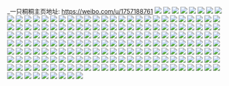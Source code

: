 _一只桐桐主页地址: https://weibo.com/u/1757188761 
![](https://wx4.sinaimg.cn/mw2000/68bc9299ly1h8tazpxqxfj21o02807wi.jpg) 
![](https://wx4.sinaimg.cn/mw2000/68bc9299ly1h8tazql4uxj20oo107gyh.jpg) 
![](https://wx4.sinaimg.cn/mw2000/68bc9299ly1h8tazr3pgnj20p10yq156.jpg) 
![](https://wx4.sinaimg.cn/mw2000/68bc9299ly1h8tazsd1xuj21o0280x6p.jpg) 
![](https://wx4.sinaimg.cn/mw2000/68bc9299ly1h8tazt1pjrj21mc25skjl.jpg) 
![](https://wx4.sinaimg.cn/mw2000/68bc9299ly1h8taztfgdwj20pc0z646k.jpg) 
![](https://wx4.sinaimg.cn/mw2000/68bc9299ly1h8tazvand7j22ag37knpg.jpg) 
![](https://wx4.sinaimg.cn/mw2000/68bc9299ly1h8tazwzvb6j229u37ku10.jpg) 
![](https://wx4.sinaimg.cn/mw2000/68bc9299ly1h8tazygompj22a837knpg.jpg) 
![](https://wx4.sinaimg.cn/mw2000/68bc9299ly1h8tb00anb0j22as37knpg.jpg) 
![](https://wx4.sinaimg.cn/mw2000/68bc9299ly1h8tb01zpy3j21o0280qv5.jpg) 
![](https://wx4.sinaimg.cn/mw2000/68bc9299ly1h8tb03e3rij21o02801ky.jpg) 
![](https://wx4.sinaimg.cn/mw2000/68bc9299ly1h8tb04ido9j21o0280e81.jpg) 
![](https://wx4.sinaimg.cn/mw2000/68bc9299ly1h8tb06711tj21o0280e81.jpg) 
![](https://wx4.sinaimg.cn/mw2000/68bc9299ly1h8tazog2lej21o0280e81.jpg) 
![](https://wx4.sinaimg.cn/mw2000/68bc9299ly1h8tb07ol7zj21o0280hdt.jpg) 
![](https://wx4.sinaimg.cn/mw2000/68bc9299ly1h8tb08qg43j21o0280hdt.jpg) 
![](https://wx4.sinaimg.cn/mw2000/68bc9299ly1h8tb09w117j21o0280e81.jpg) 
![](https://wx4.sinaimg.cn/mw2000/68bc9299ly1h8eetzex9dj21o0280hdt.jpg) 
![](https://wx4.sinaimg.cn/mw2000/68bc9299ly1h8eetxaxrfj21o0280hdt.jpg) 
![](https://wx4.sinaimg.cn/mw2000/68bc9299ly1h8eeyoa3xfj21o0280kjl.jpg) 
![](https://wx4.sinaimg.cn/mw2000/68bc9299ly1h8eeyqzohkj21o02807wi.jpg) 
![](https://wx4.sinaimg.cn/mw2000/68bc9299ly1h8ef1i9n2vj22c036ax6t.jpg) 
![](https://wx4.sinaimg.cn/mw2000/68bc9299ly1h8ef0gd513j21o02801ky.jpg) 
![](https://wx4.sinaimg.cn/mw2000/68bc9299ly1h8ef0i0zegj22c0366kjn.jpg) 
![](https://wx4.sinaimg.cn/mw2000/68bc9299ly1h8ef0of6q3j22c036unpf.jpg) 
![](https://wx4.sinaimg.cn/mw2000/68bc9299ly1h8avkvs4zaj21401hcao3.jpg) 
![](https://wx4.sinaimg.cn/mw2000/68bc9299ly1h8avkw0ukwj21401hc16w.jpg) 
![](https://wx4.sinaimg.cn/mw2000/68bc9299ly1h8avkts8eqj21401hcdxw.jpg) 
![](https://wx4.sinaimg.cn/mw2000/68bc9299ly1h8avkwaybrj21401hcqnw.jpg) 
![](https://wx4.sinaimg.cn/mw2000/68bc9299ly1h8avkwlo0pj20u01hcwqm.jpg) 
![](https://wx4.sinaimg.cn/mw2000/68bc9299ly1h8avkyj7uyj21mg25s4qp.jpg) 
![](https://wx4.sinaimg.cn/mw2000/68bc9299ly1h8avkz9vq1j21401hctqb.jpg) 
![](https://wx4.sinaimg.cn/mw2000/68bc9299ly1h8avl18hkkj21401hch9w.jpg) 
![](https://wx4.sinaimg.cn/mw2000/68bc9299ly1h8avl1k3fsj21401hcnl4.jpg) 
![](https://wx4.sinaimg.cn/mw2000/68bc9299ly1h8avl309luj20u00u8gr2.jpg) 
![](https://wx4.sinaimg.cn/mw2000/68bc9299ly1h7wopgznozj22c03661l3.jpg) 
![](https://wx4.sinaimg.cn/mw2000/68bc9299ly1h7woptwnfrj22c034uhdz.jpg) 
![](https://wx4.sinaimg.cn/mw2000/68bc9299ly1h7woq5xkgkj22c035qe87.jpg) 
![](https://wx4.sinaimg.cn/mw2000/68bc9299ly1h7woqjdq2oj22c0376npj.jpg) 
![](https://wx4.sinaimg.cn/mw2000/68bc9299ly1h7woqw4epfj22c036ahdz.jpg) 
![](https://wx4.sinaimg.cn/mw2000/68bc9299ly1h7worrkwflj22c0376qvc.jpg) 
![](https://wx4.sinaimg.cn/mw2000/68bc9299ly1h7wosjek8qj22c03661l4.jpg) 
![](https://wx4.sinaimg.cn/mw2000/68bc9299ly1h7wosqf4o3j21o0280npd.jpg) 
![](https://wx4.sinaimg.cn/mw2000/68bc9299ly1h7wosw351oj21o0280npd.jpg) 
![](https://wx4.sinaimg.cn/mw2000/68bc9299ly1h7wosz6v3dj21o0280kjl.jpg) 
![](https://wx4.sinaimg.cn/mw2000/68bc9299ly1h7wot26rj1j21o02aehdt.jpg) 
![](https://wx4.sinaimg.cn/mw2000/68bc9299ly1h7wot53sb9j21o028ehdt.jpg) 
![](https://wx4.sinaimg.cn/mw2000/68bc9299ly1h7wot5m1foj20u014043i.jpg) 
![](https://wx4.sinaimg.cn/mw2000/68bc9299ly1h7oqa93firj21y2340x6p.jpg) 
![](https://wx4.sinaimg.cn/mw2000/68bc9299ly1h7giy2p2gcj21y52ybk78.jpg) 
![](https://wx4.sinaimg.cn/mw2000/68bc9299ly1h7giy49azsj228x340hdu.jpg) 
![](https://wx4.sinaimg.cn/mw2000/68bc9299ly1h7giy5nbfqj229b340tmr.jpg) 
![](https://wx4.sinaimg.cn/mw2000/68bc9299ly1h7giy6h82xj228x340k47.jpg) 
![](https://wx4.sinaimg.cn/mw2000/68bc9299ly1h7giy7ng5pj22as3401kz.jpg) 
![](https://wx4.sinaimg.cn/mw2000/68bc9299ly1h7giy8odfdj229u2y3k1s.jpg) 
![](https://wx4.sinaimg.cn/mw2000/68bc9299ly1h7giy9dnhfj22832oddo7.jpg) 
![](https://wx4.sinaimg.cn/mw2000/68bc9299ly1h7giyaelkrj22bz2zpwph.jpg) 
![](https://wx4.sinaimg.cn/mw2000/68bc9299ly1h7giyb562wj228a2o3thb.jpg) 
![](https://wx4.sinaimg.cn/mw2000/68bc9299ly1h76ie0mpw8j21hc1z40xe.jpg) 
![](https://wx4.sinaimg.cn/mw2000/68bc9299ly1h76ie1h8sij22402tck1c.jpg) 
![](https://wx4.sinaimg.cn/mw2000/68bc9299ly1h76ie1remoj20u014049u.jpg) 
![](https://wx4.sinaimg.cn/mw2000/68bc9299ly1h76ie1zpobj20u00yr47g.jpg) 
![](https://wx4.sinaimg.cn/mw2000/68bc9299ly1h76ig5o4zoj20u01403zt.jpg) 
![](https://wx4.sinaimg.cn/mw2000/68bc9299ly1h76ig6hut1j22402tcn1w.jpg) 
![](https://wx4.sinaimg.cn/mw2000/68bc9299ly1h76ig7z8fmj22402tc4ql.jpg) 
![](https://wx4.sinaimg.cn/mw2000/68bc9299ly1h76ig9fmu8j22402tc7r8.jpg) 
![](https://wx4.sinaimg.cn/mw2000/68bc9299ly1h76igsfr2jj22tc240n6u.jpg) 
![](https://wx4.sinaimg.cn/mw2000/68bc9299ly1h76ih13f5aj22tc240hdt.jpg) 
![](https://wx4.sinaimg.cn/mw2000/68bc9299ly1h76ii55egcj22tc240do2.jpg) 
![](https://wx4.sinaimg.cn/mw2000/68bc9299ly1h76ileep71j22tc240u0z.jpg) 
![](https://wx4.sinaimg.cn/mw2000/68bc9299ly1h76ilfn85oj22402tcdye.jpg) 
![](https://wx4.sinaimg.cn/mw2000/68bc9299ly1h71l3jhirsj21rz2dc1kx.jpg) 
![](https://wx4.sinaimg.cn/mw2000/68bc9299ly1h71l3kbr5vj21qq2dc1kx.jpg) 
![](https://wx4.sinaimg.cn/mw2000/68bc9299ly1h71l3lsdjgj228x340kjm.jpg) 
![](https://wx4.sinaimg.cn/mw2000/68bc9299ly1h71l3mjgj5j224p2o4u0x.jpg) 
![](https://wx4.sinaimg.cn/mw2000/68bc9299ly1h71l3na3vrj223z2x0k0b.jpg) 
![](https://wx4.sinaimg.cn/mw2000/68bc9299ly1h71l3ocaecj22472yj7wi.jpg) 
![](https://wx4.sinaimg.cn/mw2000/68bc9299ly1h71l3pafxdj229i3404ar.jpg) 
![](https://wx4.sinaimg.cn/mw2000/68bc9299ly1h71l3qb2hej229b340kjm.jpg) 
![](https://wx4.sinaimg.cn/mw2000/68bc9299ly1h71l3rpgeaj22tc2404qp.jpg) 
![](https://wx4.sinaimg.cn/mw2000/68bc9299ly1h71l3sekaoj22402tcqv5.jpg) 
![](https://wx4.sinaimg.cn/mw2000/68bc9299ly1h71l3t7vjlj22tc2400yb.jpg) 
![](https://wx4.sinaimg.cn/mw2000/68bc9299ly1h71l3tmndnj20u0140wgq.jpg) 
![](https://wx4.sinaimg.cn/mw2000/68bc9299ly1h71l3u20mjj20u0140dho.jpg) 
![](https://wx4.sinaimg.cn/mw2000/68bc9299ly1h71l3uuj6uj22tc2404qq.jpg) 
![](https://wx4.sinaimg.cn/mw2000/68bc9299ly1h71l3vft5tj21400u0k4g.jpg) 
![](https://wx4.sinaimg.cn/mw2000/68bc9299ly1h71l3w54umj20u0140jsa.jpg) 
![](https://wx4.sinaimg.cn/mw2000/68bc9299ly1h71l3wgbo9j20u0140aex.jpg) 
![](https://wx4.sinaimg.cn/mw2000/68bc9299ly1h71l3xzevpj22402tc7wi.jpg) 
![](https://wx4.sinaimg.cn/mw2000/68bc9299gy1h6rxlhfu8jj20tr0vldkb.jpg) 
![](https://wx4.sinaimg.cn/mw2000/68bc9299gy1h6rxjnqjkuj223z2yfwv6.jpg) 
![](https://wx4.sinaimg.cn/mw2000/68bc9299gy1h6rxkedamcj223z2xynpe.jpg) 
![](https://wx4.sinaimg.cn/mw2000/68bc9299gy1h6rxkhtgcdj20zg1cntt9.jpg) 
![](https://wx4.sinaimg.cn/mw2000/68bc9299gy1h6rxkldejuj20zg1cjdmz.jpg) 
![](https://wx4.sinaimg.cn/mw2000/68bc9299gy1h6rxkoiqn9j20zg1dvasl.jpg) 
![](https://wx4.sinaimg.cn/mw2000/68bc9299gy1h6rxkqup29j20u0140tn3.jpg) 
![](https://wx4.sinaimg.cn/mw2000/68bc9299gy1h6rxkv01mqj20u01404c4.jpg) 
![](https://wx4.sinaimg.cn/mw2000/68bc9299gy1h6rxl525iuj22402tcb2a.jpg) 
![](https://wx4.sinaimg.cn/mw2000/68bc9299ly1h6ne0smzrlj20u013g0u1.jpg) 
![](https://wx4.sinaimg.cn/mw2000/68bc9299ly1h62431wot2j20j60srdho.jpg) 
![](https://wx4.sinaimg.cn/mw2000/68bc9299ly1h6240m25ajj20u0140h1f.jpg) 
![](https://wx4.sinaimg.cn/mw2000/68bc9299ly1h6240mnk1mj20u015cgnx.jpg) 
![](https://wx4.sinaimg.cn/mw2000/68bc9299ly1h624329484j20u0136157.jpg) 
![](https://wx4.sinaimg.cn/mw2000/68bc9299ly1h6240n7ms7j20u017gmzs.jpg) 
![](https://wx4.sinaimg.cn/mw2000/68bc9299ly1h62432o5cyj20u014wn9k.jpg) 
![](https://wx4.sinaimg.cn/mw2000/68bc9299ly1h62433oufqj22tc240x6p.jpg) 
![](https://wx4.sinaimg.cn/mw2000/68bc9299ly1h62434e441j20u0140whp.jpg) 
![](https://wx4.sinaimg.cn/mw2000/68bc9299ly1h62434uys2j20u0160acg.jpg) 
![](https://wx4.sinaimg.cn/mw2000/68bc9299ly1h62435cvkmj20u0140q5w.jpg) 
![](https://wx4.sinaimg.cn/mw2000/68bc9299ly1h624360po1j20u0140adp.jpg) 
![](https://wx4.sinaimg.cn/mw2000/68bc9299ly1h5vwxdys1mj20u0140woq.jpg) 
![](https://wx4.sinaimg.cn/mw2000/68bc9299ly1h5vwxec8b6j20rr12rq3t.jpg) 
![](https://wx4.sinaimg.cn/mw2000/68bc9299ly1h5vwxeuzpnj20u0140wph.jpg) 
![](https://wx4.sinaimg.cn/mw2000/68bc9299ly1h5vwxfd65ij20u01407eu.jpg) 
![](https://wx4.sinaimg.cn/mw2000/68bc9299ly1h5vwxfrpa6j20u0140akb.jpg) 
![](https://wx4.sinaimg.cn/mw2000/68bc9299ly1h5vwxg7mb5j20u0140wog.jpg) 
![](https://wx4.sinaimg.cn/mw2000/68bc9299ly1h5tuz10a20j20u0140tnb.jpg) 
![](https://wx4.sinaimg.cn/mw2000/68bc9299ly1h5tuz22nq8j20u0140qh9.jpg) 
![](https://wx4.sinaimg.cn/mw2000/68bc9299ly1h5lo644g5lj20u0140gzc.jpg) 
![](https://wx4.sinaimg.cn/mw2000/68bc9299ly1h5lo64rfq6j20u01407i0.jpg) 
![](https://wx4.sinaimg.cn/mw2000/68bc9299ly1h5lo65mkumj20u01407ht.jpg) 
![](https://wx4.sinaimg.cn/mw2000/68bc9299ly1h5lo66cym1j20u014016j.jpg) 
![](https://wx4.sinaimg.cn/mw2000/68bc9299ly1h5lo67jt2xj223z2wfqv5.jpg) 
![](https://wx4.sinaimg.cn/mw2000/68bc9299ly1h5lo68axbtj20u0140qat.jpg) 
![](https://wx4.sinaimg.cn/mw2000/68bc9299ly1h5lo68y3kyj20u0140ai0.jpg) 
![](https://wx4.sinaimg.cn/mw2000/68bc9299ly1h56pgxjrshj22402tc7wi.jpg) 
![](https://wx4.sinaimg.cn/mw2000/68bc9299ly1h56ph1outkj22402tc1ky.jpg) 
![](https://wx4.sinaimg.cn/mw2000/68bc9299ly1h56ph63k0nj22402tcx6p.jpg) 
![](https://wx4.sinaimg.cn/mw2000/68bc9299ly1h56ph9lkkgj223z2x8x6p.jpg) 
![](https://wx4.sinaimg.cn/mw2000/68bc9299ly1h56pheglc2j223z2vhx6p.jpg) 
![](https://wx4.sinaimg.cn/mw2000/68bc9299ly1h56phi9hc5j223z2wa4qq.jpg) 
![](https://wx4.sinaimg.cn/mw2000/68bc9299ly1h56phn1hulj22402tce82.jpg) 
![](https://wx4.sinaimg.cn/mw2000/68bc9299ly1h56phw0rohj223z2v04qq.jpg) 
![](https://wx4.sinaimg.cn/mw2000/68bc9299ly1h56pi5njajj223z2wn4qq.jpg) 
![](https://wx4.sinaimg.cn/mw2000/68bc9299ly1h56pi7p1mwj20u0140n9i.jpg) 
![](https://wx4.sinaimg.cn/mw2000/68bc9299ly1h56pilh95zj223z2vhb2a.jpg) 
![](https://wx4.sinaimg.cn/mw2000/68bc9299ly1h56pip55qgj20on1hch43.jpg) 
![](https://wx4.sinaimg.cn/mw2000/68bc9299ly1h56piygke0j22402tc4qq.jpg) 
![](https://wx4.sinaimg.cn/mw2000/68bc9299ly1h56pj3v1fnj22402tc1ky.jpg) 
![](https://wx4.sinaimg.cn/mw2000/68bc9299ly1h4u0etahm2j223z2wr4qq.jpg) 
![](https://wx4.sinaimg.cn/mw2000/68bc9299ly1h4u0ex8mkbj223z2wr1kz.jpg) 
![](https://wx4.sinaimg.cn/mw2000/68bc9299ly1h4u0f278x2j223z2vyu0y.jpg) 
![](https://wx4.sinaimg.cn/mw2000/68bc9299ly1h4u0f7ucg8j223z2wa4qr.jpg) 
![](https://wx4.sinaimg.cn/mw2000/68bc9299ly1h4u0fb93z9j223z2xlx6q.jpg) 
![](https://wx4.sinaimg.cn/mw2000/68bc9299ly1h4u0fdv00sj223z2xh4qq.jpg) 
![](https://wx4.sinaimg.cn/mw2000/68bc9299ly1h4u0ffxuunj223z2rpu0x.jpg) 
![](https://wx4.sinaimg.cn/mw2000/68bc9299ly1h4u0fj3gglj223z2wr1ky.jpg) 
![](https://wx4.sinaimg.cn/mw2000/68bc9299ly1h4u0fqwzgcj223v2sqnpe.jpg) 
![](https://wx4.sinaimg.cn/mw2000/68bc9299ly1h4lyq19x3jj20u01407fm.jpg) 
![](https://wx4.sinaimg.cn/mw2000/68bc9299ly1h4lyq1v2xkj20u014g13b.jpg) 
![](https://wx4.sinaimg.cn/mw2000/68bc9299ly1h4lyrwlgfvj22c02wce82.jpg) 
![](https://wx4.sinaimg.cn/mw2000/68bc9299ly1h4lyryazx9j22af340npe.jpg) 
![](https://wx4.sinaimg.cn/mw2000/68bc9299ly1h4lyrzo9iij22am340u0y.jpg) 
![](https://wx4.sinaimg.cn/mw2000/68bc9299ly1h4lys0znmsj22a2340x6q.jpg) 
![](https://wx4.sinaimg.cn/mw2000/68bc9299ly1h4lys2p9j6j229b2s5npe.jpg) 
![](https://wx4.sinaimg.cn/mw2000/68bc9299ly1h4lys3psf4j21rx2dckjl.jpg) 
![](https://wx4.sinaimg.cn/mw2000/68bc9299ly1h4lys5dj7sj21s02dc7wi.jpg) 
![](https://wx4.sinaimg.cn/mw2000/68bc9299ly1h4lys6lufyj21s02dc4qq.jpg) 
![](https://wx4.sinaimg.cn/mw2000/68bc9299ly1h4lys833v9j21s02dc4qq.jpg) 
![](https://wx4.sinaimg.cn/mw2000/68bc9299ly1h4lys9kg15j21s02dce82.jpg) 
![](https://wx4.sinaimg.cn/mw2000/68bc9299ly1h4lysanm2bj21s02dcqv5.jpg) 
![](https://wx4.sinaimg.cn/mw2000/68bc9299ly1h4lysc8jd5j21s02dcx6p.jpg) 
![](https://wx4.sinaimg.cn/mw2000/68bc9299ly1h4lyscw3ogj20u012bdqq.jpg) 
![](https://wx4.sinaimg.cn/mw2000/68bc9299ly1h47ni618qnj20u0140gwh.jpg) 
![](https://wx4.sinaimg.cn/mw2000/68bc9299ly1h47ni6e95mj20u0140gxt.jpg) 
![](https://wx4.sinaimg.cn/mw2000/68bc9299ly1h47ni703sjj20zg1d3wvv.jpg) 
![](https://wx4.sinaimg.cn/mw2000/68bc9299ly1h47ni8h6zcj21q02dc1ky.jpg) 
![](https://wx4.sinaimg.cn/mw2000/68bc9299ly1h47ni9ovhoj223z1za7wh.jpg) 
![](https://wx4.sinaimg.cn/mw2000/68bc9299ly1h47nia85ebj20u0140tla.jpg) 
![](https://wx4.sinaimg.cn/mw2000/68bc9299ly1h47niaitorj20u011ydqr.jpg) 
![](https://wx4.sinaimg.cn/mw2000/68bc9299ly1h47niavkfpj20u011ewp1.jpg) 
![](https://wx4.sinaimg.cn/mw2000/68bc9299ly1h47nicjpwjj20u0140k51.jpg) 
![](https://wx4.sinaimg.cn/mw2000/68bc9299ly1h47nicxol6j20u01407ci.jpg) 
![](https://wx4.sinaimg.cn/mw2000/68bc9299ly1h47nidoy66j20u0140ail.jpg) 
![](https://wx4.sinaimg.cn/mw2000/68bc9299ly1h47nie19f5j20u01407bv.jpg) 
![](https://wx4.sinaimg.cn/mw2000/68bc9299ly1h47nieav3kj20u0140gt5.jpg) 
![](https://wx4.sinaimg.cn/mw2000/68bc9299ly1h47niet5g9j20u01407h0.jpg) 
![](https://wx4.sinaimg.cn/mw2000/68bc9299ly1h47nif5e6fj20u01407eq.jpg) 
![](https://wx4.sinaimg.cn/mw2000/68bc9299ly1h47nifgrokj20u014049u.jpg) 
![](https://wx4.sinaimg.cn/mw2000/68bc9299ly1h3ytj1smfsj21q02dc1ky.jpg) 
![](https://wx4.sinaimg.cn/mw2000/68bc9299ly1h3ytj3mo0yj21s02dcu0x.jpg) 
![](https://wx4.sinaimg.cn/mw2000/68bc9299ly1h3ytj6m81lj21rd2dcnpd.jpg) 
![](https://wx4.sinaimg.cn/mw2000/68bc9299ly1h3ytjak5o9j21qt2dckjl.jpg) 
![](https://wx4.sinaimg.cn/mw2000/68bc9299ly1h3ytjc8tcrj20u0140gwb.jpg) 
![](https://wx4.sinaimg.cn/mw2000/68bc9299ly1h3ytjoc3ncj223z2tcb2a.jpg) 
![](https://wx4.sinaimg.cn/mw2000/68bc9299ly1h3qnyq4mslj21rz2dckjl.jpg) 
![](https://wx4.sinaimg.cn/mw2000/68bc9299ly1h3qnyncgkjj22402tcu0x.jpg) 
![](https://wx4.sinaimg.cn/mw2000/68bc9299ly1h3qnyoqknej22402tckjl.jpg) 
![](https://wx4.sinaimg.cn/mw2000/68bc9299ly1h3qnyqyc8fj22402tcqv5.jpg) 
![](https://wx4.sinaimg.cn/mw2000/68bc9299ly1h3oetd64o3j20u0140n7b.jpg) 
![](https://wx4.sinaimg.cn/mw2000/68bc9299ly1h3oeteqmdfj22402tc7wj.jpg) 
